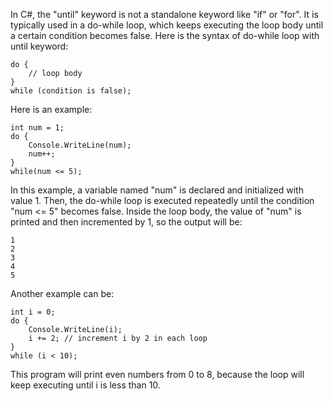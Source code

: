 In C#, the "until" keyword is not a standalone keyword like "if" or "for". It is typically used in a do-while loop, which keeps executing the loop body until a certain condition becomes false. Here is the syntax of do-while loop with until keyword:

```
do {
    // loop body
}
while (condition is false);
```

Here is an example:

```
int num = 1;
do {
    Console.WriteLine(num);
    num++;
}
while(num <= 5);
```

In this example, a variable named "num" is declared and initialized with value 1. Then, the do-while loop is executed repeatedly until the condition "num <= 5" becomes false. Inside the loop body, the value of "num" is printed and then incremented by 1, so the output will be:

```
1
2
3
4
5
```

Another example can be:

```
int i = 0;
do {
    Console.WriteLine(i);
    i += 2; // increment i by 2 in each loop
}
while (i < 10);
```

This program will print even numbers from 0 to 8, because the loop will keep executing until i is less than 10.